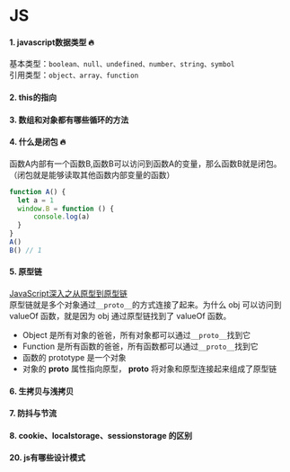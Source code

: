 # JS

#### 1. javascript数据类型 :fire:

基本类型：`boolean、null、undefined、number、string、symbol`   
引用类型：`object、array、function`

#### 2. this的指向

#### 3. 数组和对象都有哪些循环的方法

#### 4. 什么是闭包 :fire:

函数A内部有一个函数B,函数B可以访问到函数A的变量，那么函数B就是闭包。（闭包就是能够读取其他函数内部变量的函数）
``` js
function A() {
  let a = 1
  window.B = function () {
      console.log(a)
  }
}
A()
B() // 1
```

#### 5. 原型链
[JavaScript深入之从原型到原型链](https://github.com/mqyqingfeng/Blog/issues/2)  
原型链就是多个对象通过`__proto__`的方式连接了起来。为什么 obj 可以访问到 valueOf 函数，就是因为 obj 通过原型链找到了 valueOf 函数。  
* Object 是所有对象的爸爸，所有对象都可以通过`__proto__`找到它
* Function 是所有函数的爸爸，所有函数都可以通过`__proto__`找到它
* 函数的 prototype 是一个对象
* 对象的 __proto__ 属性指向原型， __proto__ 将对象和原型连接起来组成了原型链

#### 6. 生拷贝与浅拷贝

#### 7. 防抖与节流

#### 8. cookie、localstorage、sessionstorage 的区别

#### 20. js有哪些设计模式